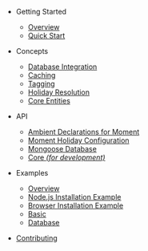 - Getting Started
  - [Overview](README.md)
  - [Quick Start](quick-start.md)

- Concepts
  - [Database Integration](concepts.md#database-integration)
  - [Caching](concepts.md#caching)
  - [Tagging](concepts.md#tagging)
  - [Holiday Resolution](concepts.md#holiday-resolution)
  - [Core Entities](concepts.md#core-entities)

- API
  - [Ambient Declarations for Moment](/gh-pages/interfaces/api._moment_.moment.md)
  - [Moment Holiday Configuration](/gh-pages/classes/api.syncmomentholiday.md)
  - [Mongoose Database](/gh-pages/modules/database_mongoose.md)
  - [Core *(for development)*](/gh-pages/modules/core.md)

- Examples
  - [Overview](examples/README.md)
  - [Node.js Installation Example](node.md)
  - [Browser Installation Example](browser.md)
  - [Basic](examples/basic.md)
  - [Database](examples/database.md)

- [Contributing](CONTRIBUTING.md)